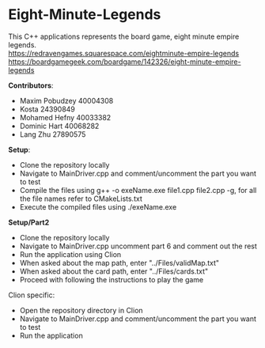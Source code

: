 # Eight-Minute-Legends
This C++ applications represents the board game, eight minute empire legends.  
https://redravengames.squarespace.com/eightminute-empire-legends  
https://boardgamegeek.com/boardgame/142326/eight-minute-empire-legends

**Contributors**:
- Maxim Pobudzey 40004308
- Kosta 24390849
- Mohamed Hefny 40033382
- Dominic Hart 40068282
- Lang Zhu 27890575

**Setup**:

- Clone the repository locally
- Navigate to MainDriver.cpp and comment/uncomment the part you want to test
- Compile the files using g++ -o exeName.exe file1.cpp file2.cpp -g, for all the file names refer to CMakeLists.txt
- Execute the compiled files using ./exeName.exe

**Setup/Part2**
- Clone the repository locally
- Navigate to MainDriver.cpp uncomment part 6 and comment out the rest
- Run the application using Clion
- When asked about the map path, enter "../Files/validMap.txt"
- When asked about the card path, enter "../Files/cards.txt"
- Proceed with following the instructions to play the game

Clion specific:
- Open the repository directory in Clion
- Navigate to MainDriver.cpp and comment/uncomment the part you want to test
- Run the application



